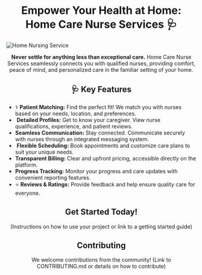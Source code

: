 <!-- Project Title -->
<h1 align="center">Empower Your Health at Home: Home Care Nurse Services 🩺</h1>

![Home Nursing Service](https://drmoamenada.com/wp-content/uploads/2022/01/Home-Nursing-Service-Dr.-Moamen-Nada.jpg)


<!-- Project Description -->
<p align="center"><strong>Never settle for anything less than exceptional care.</strong> Home Care Nurse Services seamlessly connects you with qualified nurses, providing comfort, peace of mind, and personalized care in the familiar setting of your home.</p>

<!-- Key Features Section -->
<h2 align="center">🩺 Key Features</h2>
<ul>
  <li>‍⚕️ <strong>Patient Matching:</strong> Find the perfect fit! We match you with nurses based on your needs, location, and preferences.</li>
  <li>️ <strong>Detailed Profiles:</strong> Get to know your caregiver. View nurse qualifications, experience, and patient reviews.</li>
  <li><strong>Seamless Communication:</strong> Stay connected. Communicate securely with nurses through an integrated messaging system.</li>
  <li>️ <strong>Flexible Scheduling:</strong> Book appointments and customize care plans to suit your unique needs.</li>
  <li><strong>Transparent Billing:</strong> Clear and upfront pricing, accessible directly on the platform.</li>
  <li><strong>Progress Tracking:</strong> Monitor your progress and care updates with convenient reporting features.</li>
  <li>⭐ <strong>Reviews & Ratings:</strong> Provide feedback and help ensure quality care for everyone.</li>
</ul>

<!-- Getting Started Section -->
<h2 align="center">Get Started Today!</h2>
<p align="center">(Instructions on how to use your project or link to a getting started guide)</p>

<!-- Contributing Section -->
<h2 align="center">Contributing</h2>
<p align="center">We welcome contributions from the community! (Link to CONTRIBUTING.md or details on how to contribute)</p>
